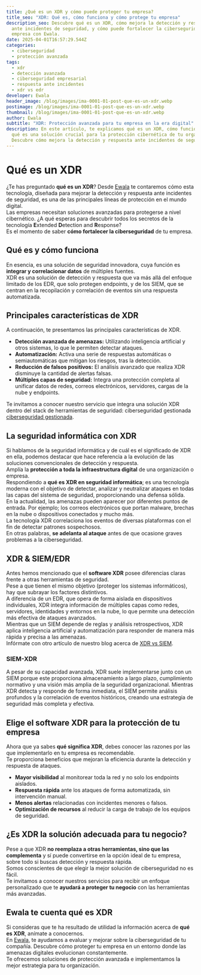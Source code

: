 ```yaml
---
title: ¿Qué es un XDR y cómo puede proteger tu empresa?
title_seo: "XDR: Qué es, cómo funciona y cómo protege tu empresa"
description_seo: Descubre qué es un XDR, cómo mejora la detección y respuesta
  ante incidentes de seguridad, y cómo puede fortalecer la ciberseguridad de tu
  empresa con Ewala.
date: 2025-04-01T16:57:29.544Z
categories:
  - ciberseguridad
  - protección avanzada
tags:
  - xdr
  - detección avanzada
  - ciberseguridad empresarial
  - respuesta ante incidentes
  - xdr vs edr
developer: Ewala
header_image: /blog/images/ima-0001-01-post-que-es-un-xdr.webp
postimage: /blog/images/ima-0001-01-post-que-es-un-xdr.webp
thumbnail: /blog/images/ima-0001-01-post-que-es-un-xdr.webp
author: Ewala
subtitle: "XDR: Protección avanzada para tu empresa en la era digital"
description: En este artículo, te explicamos qué es un XDR, cómo funciona y por
  qué es una solución crucial para la protección cibernética de tu organización.
  Descubre cómo mejora la detección y respuesta ante incidentes de seguridad.
---
```

# Qué es un XDR

¿Te has preguntado **qué es un XDR**? Desde [Ewala](https://ewala.es/) te contaremos cómo esta tecnología, diseñada para mejorar la detección y respuesta ante incidentes de seguridad, es una de las principales líneas de protección en el mundo digital.  
Las empresas necesitan soluciones avanzadas para protegerse a nivel cibernético. ¿A qué esperas para descubrir todos los secretos de la tecnología **E**xtended **D**etection and **R**esponse?  
Es el momento de saber **cómo fortalecer la ciberseguridad** de tu empresa.

## Qué es y cómo funciona

En esencia, es una solución de seguridad innovadora, cuya función es **integrar y correlacionar datos** de múltiples fuentes.  
XDR es una solución de detección y respuesta que va más allá del enfoque limitado de los EDR, que solo protegen endpoints, y de los SIEM, que se centran en la recopilación y correlación de eventos sin una respuesta automatizada. 

## Principales características de XDR

A continuación, te presentamos las principales características de XDR.

- **Detección avanzada de amenazas:** Utilizando inteligencia artificial y otros sistemas, lo que le permiten detectar ataques.
- **Automatización:** Activa una serie de respuestas automáticas o semiautomáticas que mitigan los riesgos, tras la detección.
- **Reducción de falsos positivos:** El análisis avanzado que realiza XDR disminuye la cantidad de alertas falsas.
- **Múltiples capas de seguridad:** Integra una protección completa al unificar datos de redes, correos electrónicos, servidores, cargas de la nube y endpoints.

Te invitamos a conocer nuestro servicio que integra una solución XDR dentro del stack de herramientas de seguridad: ciberseguridad gestionada [ciberseguridad gestionada](https://ewala.es/kit-digital-ciberseguridad-gestionada).

## La seguridad informática con XDR

Si hablamos de la seguridad informática y de cuál es el significado de XDR en ella, podemos destacar que hace referencia a la evolución de las soluciones convencionales de detección y respuesta.  
Amplía la **protección a toda la infraestructura digital** de una organización o empresa.  
Respondiendo a **qué es XDR en seguridad informática**; es una tecnología moderna con el objetivo de detectar, analizar y neutralizar ataques en todas las capas del sistema de seguridad, proporcionando una defensa sólida.  
En la actualidad, las amenazas pueden aparecer por diferentes puntos de entrada. Por ejemplo; los correos electrónicos que portan malware, brechas en la nube o dispositivos conectados y mucho más.  
La tecnología XDR correlaciona los eventos de diversas plataformas con el fin de detectar patrones sospechosos.  
En otras palabras, **se adelanta al ataque** antes de que ocasione graves problemas a la ciberseguridad.

## XDR & SIEM/EDR

Antes hemos mencionado que el **software XDR** posee diferencias claras frente a otras herramientas de seguridad.  
Pese a que tienen el mismo objetivo (proteger los sistemas informáticos), hay que subrayar los factores distintivos.  
A diferencia de un EDR, que opera de forma aislada en dispositivos individuales, XDR integra información de múltiples capas como redes, servidores, identidades y entornos en la nube, lo que permite una detección más efectiva de ataques avanzados.  
Mientras que un SIEM depende de reglas y análisis retrospectivos, XDR aplica inteligencia artificial y automatización para responder de manera más rápida y precisa a las amenazas.  
Infórmate con otro artículo de nuestro blog acerca de [XDR vs SIEM](https://ewala.es/blog/posts/xdr-vs-siem-la-solucion-para-tu-negocio/).

### SIEM-XDR

A pesar de su capacidad avanzada, XDR suele implementarse junto con un SIEM porque este proporciona almacenamiento a largo plazo, cumplimiento normativo y una visión más amplia de la seguridad organizacional. Mientras XDR detecta y responde de forma inmediata, el SIEM permite análisis profundos y la correlación de eventos históricos, creando una estrategia de seguridad más completa y efectiva.

## Elige el software XDR para la protección de tu empresa

Ahora que ya sabes **qué significa XDR**, debes conocer las razones por las que implementarlo en tu empresa es recomendable.  
Te proporciona beneficios que mejoran la eficiencia durante la detección y respuesta de ataques.

- **Mayor visibilidad** al monitorear toda la red y no solo los endpoints aislados.
- **Respuesta rápida** ante los ataques de forma automatizada, sin intervención manual.
- **Menos alertas** relacionadas con incidentes menores o falsos.
- **Optimización de recursos** al reducir la carga de trabajo de los equipos de seguridad.

## ¿Es XDR la solución adecuada para tu negocio?

Pese a que XDR **no reemplaza a otras herramientas, sino que las complementa** y sí puede convertirse en la opción ideal de tu empresa, sobre todo si buscas detección y respuesta rápida.  
Somos conscientes de que elegir la mejor solución de ciberseguridad no es fácil.  
Te invitamos a conocer nuestros servicios para recibir un enfoque personalizado que te **ayudará a proteger tu negocio** con las herramientas más avanzadas.

## Ewala te cuenta qué es XDR

Si consideras que te ha resultado de utilidad la información acerca de **qué es XDR**, anímate a conocernos.  
En [Ewala](https://ewala.es/), te ayudamos a evaluar y mejorar sobre la ciberseguridad de tu compañía. Descubre cómo proteger tu empresa en un entorno donde las amenazas digitales evolucionan constantemente.  
Te ofrecemos soluciones de protección avanzada e implementamos la mejor estrategia para tu organización.